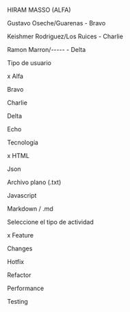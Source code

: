 HIRAM MASSO (ALFA)

Gustavo Oseche/Guarenas - Bravo 

Keishmer Rodriguez/Los Ruices - Charlie

Ramon Marron/----- - Delta

Tipo de usuario

x Alfa

 Bravo
 
 Charlie
 
 Delta
 
 Echo
 
Tecnología

x HTML

 Json
 
 Archivo plano (.txt)
 
 Javascript
 
 Markdown / .md
 
Seleccione el tipo de actividad

x Feature

 Changes
 
 Hotfix
 
 Refactor
 
 Performance
 
 Testing
 
